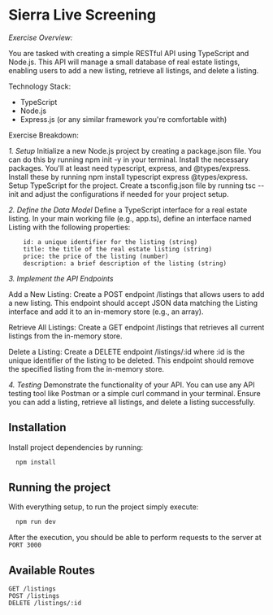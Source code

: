 # Sierra Live Screening

*Exercise Overview:*

You are tasked with creating a simple RESTful API using TypeScript and Node.js. This API will manage a small database of real estate listings, enabling users to add a new listing, retrieve all listings, and delete a listing.

Technology Stack:
 - TypeScript
 - Node.js
 - Express.js (or any similar framework you're comfortable with)

Exercise Breakdown:

*1. Setup*
Initialize a new Node.js project by creating a package.json file. You can do this by running npm init -y in your terminal.
Install the necessary packages. You'll at least need typescript, express, and @types/express. Install these by running npm install typescript express @types/express.
Setup TypeScript for the project. Create a tsconfig.json file by running tsc --init and adjust the configurations if needed for your project setup.

*2. Define the Data Model*
Define a TypeScript interface for a real estate listing. In your main working file (e.g., app.ts), define an interface named Listing with the following properties:

```
    id: a unique identifier for the listing (string)
    title: the title of the real estate listing (string)
    price: the price of the listing (number)
    description: a brief description of the listing (string)
```


*3. Implement the API Endpoints*

Add a New Listing:
Create a POST endpoint /listings that allows users to add a new listing. This endpoint should accept JSON data matching the Listing interface and add it to an in-memory store (e.g., an array).

Retrieve All Listings:
Create a GET endpoint /listings that retrieves all current listings from the in-memory store.

Delete a Listing:
Create a DELETE endpoint /listings/:id where :id is the unique identifier of the listing to be deleted. This endpoint should remove the specified listing from the in-memory store.

*4. Testing*
Demonstrate the functionality of your API. You can use any API testing tool like Postman or a simple curl command in your terminal. Ensure you can add a listing, retrieve all listings, and delete a listing successfully.


## Installation

Install project dependencies by running:

```bash
  npm install
```

## Running the project

With everything setup, to run the project simply execute:

```bash
  npm run dev
```

After the execution, you should be able to perform requests to the server at `PORT 3000`

## Available Routes

```
GET /listings
POST /listings
DELETE /listings/:id
```
